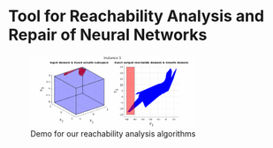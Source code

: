 # Tool for Reachability Analysis and Repair of Neural Networks


<figure>
    <img src="examples/Demo/reach_analysis.gif" style="width:70%"> 
    <figcaption>Demo for our reachability analysis algorithms</figcaption>
</figure>
